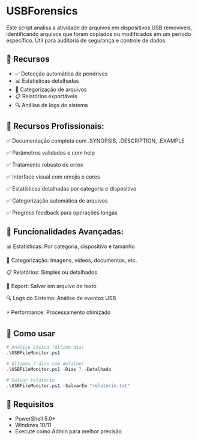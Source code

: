# USBForensics
Este script analisa a atividade de arquivos em dispositivos USB removíveis, identificando arquivos que foram copiados ou modificados em um período específico. Útil para auditoria de segurança e controle de dados.

## 🚀 Recursos
- ✅ Detecção automática de pendrives
- 📊 Estatísticas detalhadas
- 🎯 Categorização de arquivos
- 📋 Relatórios exportáveis
- 🔍 Análise de logs do sistema

## 🚀 Recursos Profissionais:

✅ Documentação completa com .SYNOPSIS, .DESCRIPTION, .EXAMPLE

✅ Parâmetros validados e com help

✅ Tratamento robusto de erros

✅ Interface visual com emojis e cores

✅ Estatísticas detalhadas por categoria e dispositivo

✅ Categorização automática de arquivos

✅ Progress feedback para operações longas

## 🚀 Funcionalidades Avançadas:

📊 Estatísticas: Por categoria, dispositivo e tamanho

🎯 Categorização: Imagens, vídeos, documentos, etc.

📋 Relatórios: Simples ou detalhados

💾 Export: Salvar em arquivo de texto

🔍 Logs do Sistema: Análise de eventos USB

⚡ Performance: Processamento otimizado


## 📖 Como usar
```powershell
# Análise básica (último dia)
.\USBFileMonitor.ps1

# Últimos 7 dias com detalhes
.\USBFileMonitor.ps1 -Dias 7 -Detalhado

# Salvar relatório
.\USBFileMonitor.ps1 -SalvarEm "relatorio.txt"
```

## 🔧 Requisitos

* PowerShell 5.0+
* Windows 10/11
* Execute como Admin para melhor precisão

